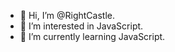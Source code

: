 - 👋 Hi, I’m @RightCastle.
- 👀 I’m interested in JavaScript.
- 🌱 I’m currently learning JavaScript.

<!---
RightCastle/RightCastle is a ✨ special ✨ repository because its `README.md` (this file) appears on your GitHub profile.
You can click the Preview link to take a look at your changes.
--->

